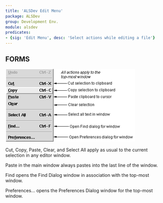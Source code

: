 ```yaml
---
title: 'ALSDev Edit Menu'
package: ALSDev
group: Development Env.
module: alsdev
predicates:
- {sig: 'Edit Menu', desc: 'Select actions while editing a file'}
---
```


## FORMS


![](images/edit_menu_notes.gif)

Cut,
Copy,
Paste,
Clear, and
Select All apply as usual to the current selection in any editor window.


Paste in the main window always pastes into the last line of the window.


Find opens the Find Dialog window in association with the top-most window.


Preferences... opens the Preferences Dialog window for the top-most window.

